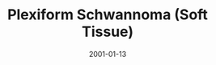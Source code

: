 ---
title: Plexiform Schwannoma (Soft Tissue)
image: https://www.cycif.org/assets/img/coy-acta-neuropathol-2019/7_3_CutaneousSchwannomaSoftTissue.jpg
date: '2001-01-13'
minerva_link: https://www.cycif.org/data/coy-acta-neuropathol-2019/osd-7_3_CutaneousSchwannomaSoftTissue.html
info_link: https://www.cycif.org/data/coy-acta-neuropathol-2019/index.html
show_page_link: false
tags:
    - narrated
---